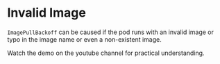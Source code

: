 # Invalid Image

`ImagePullBackoff` can be caused if the pod runs with an invalid image or typo in the image name or even a non-existent image.

Watch the demo on the youtube channel for practical understanding.
